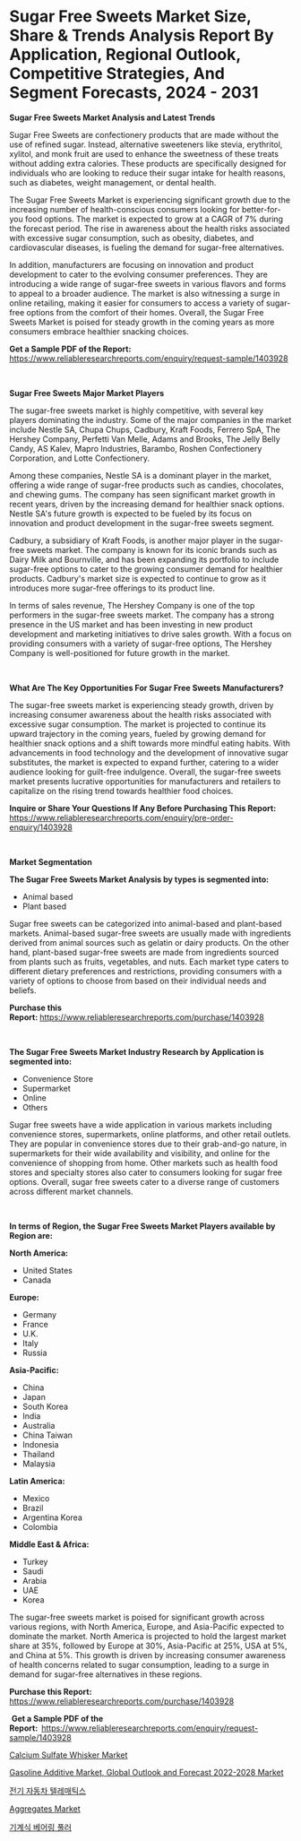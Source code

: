 <p><h1>Sugar Free Sweets Market Size, Share & Trends Analysis Report By Application, Regional Outlook, Competitive Strategies, And Segment Forecasts, 2024 - 2031</h1></p><p><strong>Sugar Free Sweets Market Analysis and Latest Trends</strong></p>
<p><p>Sugar Free Sweets are confectionery products that are made without the use of refined sugar. Instead, alternative sweeteners like stevia, erythritol, xylitol, and monk fruit are used to enhance the sweetness of these treats without adding extra calories. These products are specifically designed for individuals who are looking to reduce their sugar intake for health reasons, such as diabetes, weight management, or dental health.</p><p>The Sugar Free Sweets Market is experiencing significant growth due to the increasing number of health-conscious consumers looking for better-for-you food options. The market is expected to grow at a CAGR of 7% during the forecast period. The rise in awareness about the health risks associated with excessive sugar consumption, such as obesity, diabetes, and cardiovascular diseases, is fueling the demand for sugar-free alternatives.</p><p>In addition, manufacturers are focusing on innovation and product development to cater to the evolving consumer preferences. They are introducing a wide range of sugar-free sweets in various flavors and forms to appeal to a broader audience. The market is also witnessing a surge in online retailing, making it easier for consumers to access a variety of sugar-free options from the comfort of their homes. Overall, the Sugar Free Sweets Market is poised for steady growth in the coming years as more consumers embrace healthier snacking choices.</p></p>
<p><strong>Get a Sample PDF of the Report:&nbsp;</strong> <a href="https://www.reliableresearchreports.com/enquiry/request-sample/1403928">https://www.reliableresearchreports.com/enquiry/request-sample/1403928</a></p>
<p>&nbsp;</p>
<p><strong>Sugar Free Sweets Major Market Players</strong></p>
<p><p>The sugar-free sweets market is highly competitive, with several key players dominating the industry. Some of the major companies in the market include Nestle SA, Chupa Chups, Cadbury, Kraft Foods, Ferrero SpA, The Hershey Company, Perfetti Van Melle, Adams and Brooks, The Jelly Belly Candy, AS Kalev, Mapro Industries, Barambo, Roshen Confectionery Corporation, and Lotte Confectionery.</p><p>Among these companies, Nestle SA is a dominant player in the market, offering a wide range of sugar-free products such as candies, chocolates, and chewing gums. The company has seen significant market growth in recent years, driven by the increasing demand for healthier snack options. Nestle SA's future growth is expected to be fueled by its focus on innovation and product development in the sugar-free sweets segment.</p><p>Cadbury, a subsidiary of Kraft Foods, is another major player in the sugar-free sweets market. The company is known for its iconic brands such as Dairy Milk and Bournville, and has been expanding its portfolio to include sugar-free options to cater to the growing consumer demand for healthier products. Cadbury's market size is expected to continue to grow as it introduces more sugar-free offerings to its product line.</p><p>In terms of sales revenue, The Hershey Company is one of the top performers in the sugar-free sweets market. The company has a strong presence in the US market and has been investing in new product development and marketing initiatives to drive sales growth. With a focus on providing consumers with a variety of sugar-free options, The Hershey Company is well-positioned for future growth in the market.</p></p>
<p>&nbsp;</p>
<p><strong>What Are The Key Opportunities For Sugar Free Sweets Manufacturers?</strong></p>
<p><p>The sugar-free sweets market is experiencing steady growth, driven by increasing consumer awareness about the health risks associated with excessive sugar consumption. The market is projected to continue its upward trajectory in the coming years, fueled by growing demand for healthier snack options and a shift towards more mindful eating habits. With advancements in food technology and the development of innovative sugar substitutes, the market is expected to expand further, catering to a wider audience looking for guilt-free indulgence. Overall, the sugar-free sweets market presents lucrative opportunities for manufacturers and retailers to capitalize on the rising trend towards healthier food choices.</p></p>
<p><strong>Inquire or Share Your Questions If Any Before Purchasing This Report:</strong> <a href="https://www.reliableresearchreports.com/enquiry/pre-order-enquiry/1403928">https://www.reliableresearchreports.com/enquiry/pre-order-enquiry/1403928</a></p>
<p>&nbsp;</p>
<p><strong>Market Segmentation</strong></p>
<p><strong>The Sugar Free Sweets Market Analysis by types is segmented into:</strong></p>
<p><ul><li>Animal based</li><li>Plant based</li></ul></p>
<p><p>Sugar free sweets can be categorized into animal-based and plant-based markets. Animal-based sugar-free sweets are usually made with ingredients derived from animal sources such as gelatin or dairy products. On the other hand, plant-based sugar-free sweets are made from ingredients sourced from plants such as fruits, vegetables, and nuts. Each market type caters to different dietary preferences and restrictions, providing consumers with a variety of options to choose from based on their individual needs and beliefs.</p></p>
<p><strong>Purchase this Report:&nbsp;</strong><a href="https://www.reliableresearchreports.com/purchase/1403928">https://www.reliableresearchreports.com/purchase/1403928</a></p>
<p>&nbsp;</p>
<p><strong>The Sugar Free Sweets Market Industry Research by Application is segmented into:</strong></p>
<p><ul><li>Convenience Store</li><li>Supermarket</li><li>Online</li><li>Others</li></ul></p>
<p><p>Sugar free sweets have a wide application in various markets including convenience stores, supermarkets, online platforms, and other retail outlets. They are popular in convenience stores due to their grab-and-go nature, in supermarkets for their wide availability and visibility, and online for the convenience of shopping from home. Other markets such as health food stores and specialty stores also cater to consumers looking for sugar free options. Overall, sugar free sweets cater to a diverse range of customers across different market channels.</p></p>
<p>&nbsp;</p>
<p><strong>In terms of Region, the Sugar Free Sweets Market Players available by Region are:</strong></p>
<p>
    <p> <strong> North America: </strong>
        <ul>
            <li>United States</li>
            <li>Canada</li>
        </ul>
        </p> 
    <p> <strong> Europe: </strong>
        <ul>
            <li>Germany</li>
            <li>France</li>
            <li>U.K.</li>
            <li>Italy</li>
            <li>Russia</li>
        </ul>
        </p> 
    <p> <strong> Asia-Pacific: </strong>
        <ul>
            <li>China</li>
            <li>Japan</li>
            <li>South Korea</li>
            <li>India</li>
            <li>Australia</li>
            <li>China Taiwan</li>
            <li>Indonesia</li>
            <li>Thailand</li>
            <li>Malaysia</li>
        </ul>
        </p> 
    <p> <strong> Latin America: </strong>
        <ul>
            <li>Mexico</li>
            <li>Brazil</li>
            <li>Argentina Korea</li>
            <li>Colombia</li>
        </ul>
        </p> 
    <p> <strong> Middle East & Africa: </strong>
        <ul>
            <li>Turkey</li>
            <li>Saudi</li>
            <li>Arabia</li>
            <li>UAE</li>
            <li>Korea</li>
        </ul>
    </p>
    </p>
<p><p>The sugar-free sweets market is poised for significant growth across various regions, with North America, Europe, and Asia-Pacific expected to dominate the market. North America is projected to hold the largest market share at 35%, followed by Europe at 30%, Asia-Pacific at 25%, USA at 5%, and China at 5%. This growth is driven by increasing consumer awareness of health concerns related to sugar consumption, leading to a surge in demand for sugar-free alternatives in these regions.</p></p>
<p><strong>Purchase this Report: </strong><a href="https://www.reliableresearchreports.com/purchase/1403928">https://www.reliableresearchreports.com/purchase/1403928</a></p>
<p>&nbsp;<strong>Get a Sample PDF of the Report:&nbsp;&nbsp;</strong><a href="https://www.reliableresearchreports.com/enquiry/request-sample/1403928">https://www.reliableresearchreports.com/enquiry/request-sample/1403928</a></p>
<p><strong></strong></p>
<p><p><a href="https://view.publitas.com/reportprime-1/calcium-sulfate-whisker-market-size-evaluating-its-market-trends-growth-and-projections-2024-2031/">Calcium Sulfate Whisker Market</a></p><p><a href="https://bubble-tree-ea4.notion.site/Gasoline-Additive-Market-Global-Outlook-and-Forecast-2022-2028-Market-Research-Report-Provides-thor-4c47083892854fd79ad7fd171e7e73b8">Gasoline Additive Market, Global Outlook and Forecast 2022-2028 Market</a></p><p><a href="https://medium.com/@hxzi07639916/%EC%A0%84%EA%B8%B0-%EC%9E%90%EB%8F%99%EC%B0%A8-%ED%85%94%EB%A0%88%EB%A7%A4%ED%8B%B1%EC%8A%A4-%EC%8B%9C%EC%9E%A5-%EB%B6%84%EC%84%9D-%EB%B0%8F-%EA%B7%9C%EB%AA%A8-%EC%98%88%EC%B8%A1%EC%9D%80-2024%EB%85%84%EB%B6%80%ED%84%B0-2031%EB%85%84%EA%B9%8C%EC%A7%80-%EC%A7%84%ED%96%89%EB%90%A9%EB%8B%88%EB%8B%A4-50d722206e40">전기 자동차 텔레매틱스</a></p><p><a href="https://view.publitas.com/reportprime-1/aggregates-market-share-market-new-trends-analysis-report-by-type-by-application-by-end-use-by-region-and-segment-forecasts-2024-2031/">Aggregates Market</a></p><p><a href="https://medium.com/@jeromertyau89966/%EA%B8%B0%EA%B3%84%EC%8B%9D-%EB%B2%A0%EC%96%B4%EB%A7%81-%ED%92%80%EB%9F%AC-%EC%8B%9C%EC%9E%A5-%EA%B7%9C%EB%AA%A8-%EC%8B%9C%EC%9E%A5-%EC%A0%84%EB%A7%9D-%EB%B0%8F-%EC%8B%9C%EC%9E%A5-%EC%98%88%EC%B8%A1-2024%EB%85%84%EB%B6%80%ED%84%B0-2031%EB%85%84-70fd682b7a4d">기계식 베어링 풀러</a></p></p>